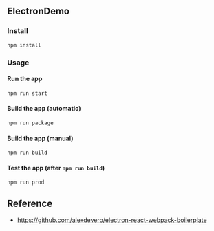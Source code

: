 ## ElectronDemo

### Install

```
npm install
```

### Usage

#### Run the app

```
npm run start
```

#### Build the app (automatic)

```
npm run package
```

#### Build the app (manual)

```
npm run build
```

#### Test the app (after `npm run build`)
```
npm run prod
```

## Reference

* https://github.com/alexdevero/electron-react-webpack-boilerplate